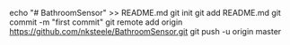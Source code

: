 echo "# BathroomSensor" >> README.md
git init
git add README.md
git commit -m "first commit"
git remote add origin https://github.com/nksteele/BathroomSensor.git
git push -u origin master
